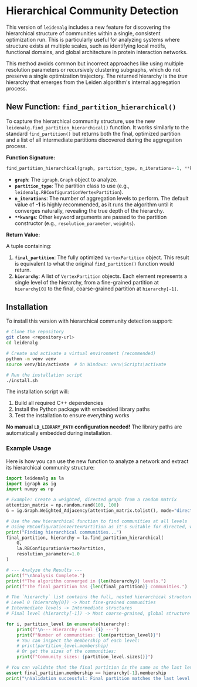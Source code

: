 # Hierarchical Community Detection

This version of `leidenalg` includes a new feature for discovering the hierarchical structure of communities within a single, consistent optimization run. This is particularly useful for analyzing systems where structure exists at multiple scales, such as identifying local motifs, functional domains, and global architecture in protein interaction networks.

This method avoids common but incorrect approaches like using multiple resolution parameters or recursively clustering subgraphs, which do not preserve a single optimization trajectory. The returned hierarchy is the *true* hierarchy that emerges from the Leiden algorithm's internal aggregation process.

## New Function: `find_partition_hierarchical()`

To capture the hierarchical community structure, use the new `leidenalg.find_partition_hierarchical()` function. It works similarly to the standard `find_partition()` but returns both the final, optimized partition and a list of all intermediate partitions discovered during the aggregation process.

**Function Signature:**

```python
find_partition_hierarchical(graph, partition_type, n_iterations=-1, **kwargs)
```

-   **`graph`**: The `igraph.Graph` object to analyze.
-   **`partition_type`**: The partition class to use (e.g., `leidenalg.RBConfigurationVertexPartition`).
-   **`n_iterations`**: The number of aggregation levels to perform. The default value of **-1** is highly recommended, as it runs the algorithm until it converges naturally, revealing the true depth of the hierarchy.
-   **`**kwargs`**: Other keyword arguments are passed to the partition constructor (e.g., `resolution_parameter`, `weights`).

**Return Value:**

A tuple containing:
1.  **`final_partition`**: The fully optimized `VertexPartition` object. This result is equivalent to what the original `find_partition()` function would return.
2.  **`hierarchy`**: A list of `VertexPartition` objects. Each element represents a single level of the hierarchy, from a fine-grained partition at `hierarchy[0]` to the final, coarse-grained partition at `hierarchy[-1]`.

## Installation

To install this version with hierarchical community detection support:

```bash
# Clone the repository
git clone <repository-url>
cd leidenalg

# Create and activate a virtual environment (recommended)
python -m venv venv
source venv/bin/activate  # On Windows: venv\Scripts\activate

# Run the installation script
./install.sh
```

The installation script will:
1. Build all required C++ dependencies
2. Install the Python package with embedded library paths
3. Test the installation to ensure everything works

**No manual `LD_LIBRARY_PATH` configuration needed!** The library paths are automatically embedded during installation.

### Example Usage

Here is how you can use the new function to analyze a network and extract its hierarchical community structure:

```python
import leidenalg as la
import igraph as ig
import numpy as np

# Example: Create a weighted, directed graph from a random matrix
attention_matrix = np.random.rand(100, 100)
G = ig.Graph.Weighted_Adjacency(attention_matrix.tolist(), mode="directed", attr="weight", loops=False)

# Use the new hierarchical function to find communities at all levels
# Using RBConfigurationVertexPartition as it's suitable for directed, weighted graphs.
print("Finding hierarchical communities...")
final_partition, hierarchy = la.find_partition_hierarchical(
    G,
    la.RBConfigurationVertexPartition,
    resolution_parameter=1.0
)

# --- Analyze the Results ---
print(f"\nAnalysis Complete.")
print(f"The algorithm converged in {len(hierarchy)} levels.")
print(f"The final partition has {len(final_partition)} communities.")

# The `hierarchy` list contains the full, nested hierarchical structure.
# Level 0 (hierarchy[0]) -> Most fine-grained communities
# Intermediate levels -> Intermediate structures
# Final level (hierarchy[-1]) -> Most coarse-grained, global structure

for i, partition_level in enumerate(hierarchy):
    print(f"\n--- Hierarchy Level {i} ---")
    print(f"Number of communities: {len(partition_level)}")
    # You can inspect the membership of each level:
    # print(partition_level.membership)
    # Or get the sizes of the communities:
    print(f"Community sizes: {partition_level.sizes()}")

# You can validate that the final partition is the same as the last level of the hierarchy
assert final_partition.membership == hierarchy[-1].membership
print("\nValidation successful: Final partition matches the last level of the hierarchy.")
``` 